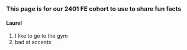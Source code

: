 ### This page is for our 2401 FE cohort to use to share fun facts

#### Laurel 
1. I like to go to the gym
2. bad at accents


